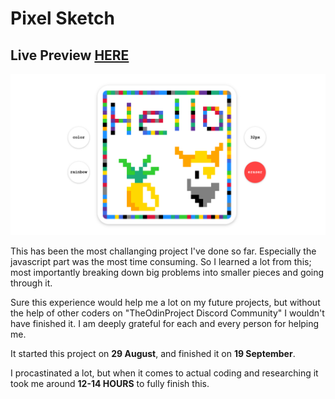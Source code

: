 # Pixel Sketch
## Live Preview <a href="https://anaseig.github.io/pixel_sketch" target="_blank">HERE</a>

<img src="images/preview.png">

<p>This has been the most challanging project I've done so far. Especially the javascript part was the most time consuming. So I learned a lot from this; most importantly breaking down big problems into smaller pieces and going through it.</p>
<p>Sure this experience would help me a lot on my future projects, but without the help of other coders on "TheOdinProject Discord Community" I wouldn't have finished it. I am deeply grateful for each and every person for helping me.</p>

<p>It started this project on <b>29 August</b>, and finished it on <b>19 September</b>.</p>
<p>I procastinated a lot, but when it comes to actual coding and researching it took me around <b>12-14 HOURS</b> to fully finish this.</p>
